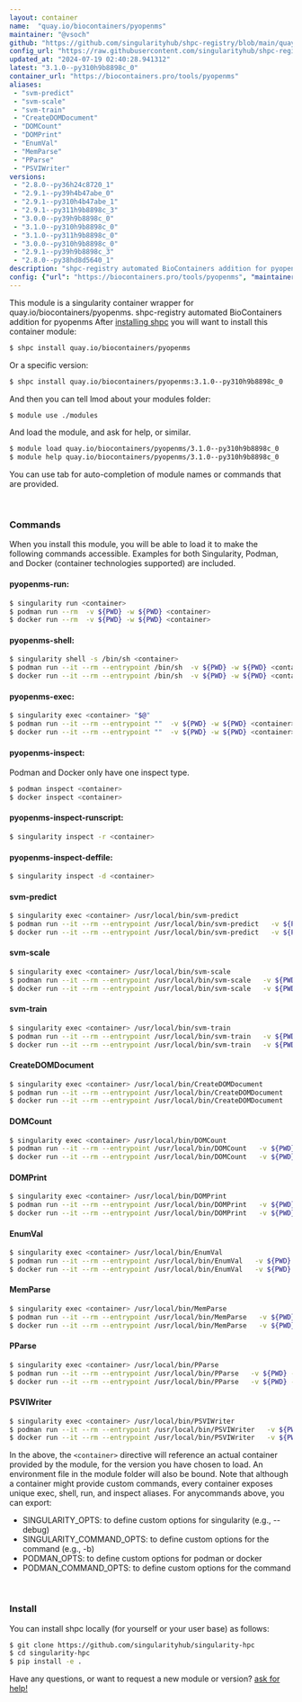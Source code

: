 ```yaml
---
layout: container
name:  "quay.io/biocontainers/pyopenms"
maintainer: "@vsoch"
github: "https://github.com/singularityhub/shpc-registry/blob/main/quay.io/biocontainers/pyopenms/container.yaml"
config_url: "https://raw.githubusercontent.com/singularityhub/shpc-registry/main/quay.io/biocontainers/pyopenms/container.yaml"
updated_at: "2024-07-19 02:40:28.941312"
latest: "3.1.0--py310h9b8898c_0"
container_url: "https://biocontainers.pro/tools/pyopenms"
aliases:
 - "svm-predict"
 - "svm-scale"
 - "svm-train"
 - "CreateDOMDocument"
 - "DOMCount"
 - "DOMPrint"
 - "EnumVal"
 - "MemParse"
 - "PParse"
 - "PSVIWriter"
versions:
 - "2.8.0--py36h24c8720_1"
 - "2.9.1--py39h4b47abe_0"
 - "2.9.1--py310h4b47abe_1"
 - "2.9.1--py311h9b8898c_3"
 - "3.0.0--py39h9b8898c_0"
 - "3.1.0--py310h9b8898c_0"
 - "3.1.0--py311h9b8898c_0"
 - "3.0.0--py310h9b8898c_0"
 - "2.9.1--py39h9b8898c_3"
 - "2.8.0--py38hd8d5640_1"
description: "shpc-registry automated BioContainers addition for pyopenms"
config: {"url": "https://biocontainers.pro/tools/pyopenms", "maintainer": "@vsoch", "description": "shpc-registry automated BioContainers addition for pyopenms", "latest": {"3.1.0--py310h9b8898c_0": "sha256:71a657b4c4d0a611dc226ea5ac280bf82298344bb2f979175b5d233e58890e19"}, "tags": {"2.8.0--py36h24c8720_1": "sha256:dd0c6357466b8d2930ed748e66174ce5a24b7dfead9e241e780f1b348003485c", "2.9.1--py39h4b47abe_0": "sha256:21f3bb3bfa0368c6e1583fd6b2d48100651c4424a8d94ff234bf6947485097d0", "2.9.1--py310h4b47abe_1": "sha256:a9c9e6f171db0a3065bf1c51d0d771d42778981b47d5b201aba9491c3f79120a", "2.9.1--py311h9b8898c_3": "sha256:c4541e5d30dfc0a67d73358816ecfa29070aadcd1685ec1a6a1824a01a3feb1b", "3.0.0--py39h9b8898c_0": "sha256:88a9d45b1262eec8bbdad8e16fbe16da188781474bf0b6c38e8e361158f845a4", "3.1.0--py310h9b8898c_0": "sha256:71a657b4c4d0a611dc226ea5ac280bf82298344bb2f979175b5d233e58890e19", "3.1.0--py311h9b8898c_0": "sha256:a6d54c4c74f22f0e2107740c4ded5150363941264a4ae5f87d5703224b1eabdc", "3.0.0--py310h9b8898c_0": "sha256:e8fa43947e0ad858a226d4491eca870ff4c5a1a62c80e327bf694a42ec585ad1", "2.9.1--py39h9b8898c_3": "sha256:5f6520fd707c5032137770220fb72c0e2ea3500ed6aeb68f7a9d19c116392d15", "2.8.0--py38hd8d5640_1": "sha256:52898ff11afbd6c84995c9a705187d39e9dc604b407c976c47ad3b01252f2b6b"}, "docker": "quay.io/biocontainers/pyopenms", "aliases": {"svm-predict": "/usr/local/bin/svm-predict", "svm-scale": "/usr/local/bin/svm-scale", "svm-train": "/usr/local/bin/svm-train", "CreateDOMDocument": "/usr/local/bin/CreateDOMDocument", "DOMCount": "/usr/local/bin/DOMCount", "DOMPrint": "/usr/local/bin/DOMPrint", "EnumVal": "/usr/local/bin/EnumVal", "MemParse": "/usr/local/bin/MemParse", "PParse": "/usr/local/bin/PParse", "PSVIWriter": "/usr/local/bin/PSVIWriter"}}
---
```


This module is a singularity container wrapper for quay.io/biocontainers/pyopenms.
shpc-registry automated BioContainers addition for pyopenms
After [installing shpc](#install) you will want to install this container module:


```bash
$ shpc install quay.io/biocontainers/pyopenms
```

Or a specific version:

```bash
$ shpc install quay.io/biocontainers/pyopenms:3.1.0--py310h9b8898c_0
```

And then you can tell lmod about your modules folder:

```bash
$ module use ./modules
```

And load the module, and ask for help, or similar.

```bash
$ module load quay.io/biocontainers/pyopenms/3.1.0--py310h9b8898c_0
$ module help quay.io/biocontainers/pyopenms/3.1.0--py310h9b8898c_0
```

You can use tab for auto-completion of module names or commands that are provided.

<br>

### Commands

When you install this module, you will be able to load it to make the following commands accessible.
Examples for both Singularity, Podman, and Docker (container technologies supported) are included.

#### pyopenms-run:

```bash
$ singularity run <container>
$ podman run --rm  -v ${PWD} -w ${PWD} <container>
$ docker run --rm  -v ${PWD} -w ${PWD} <container>
```

#### pyopenms-shell:

```bash
$ singularity shell -s /bin/sh <container>
$ podman run --it --rm --entrypoint /bin/sh  -v ${PWD} -w ${PWD} <container>
$ docker run --it --rm --entrypoint /bin/sh  -v ${PWD} -w ${PWD} <container>
```

#### pyopenms-exec:

```bash
$ singularity exec <container> "$@"
$ podman run --it --rm --entrypoint ""  -v ${PWD} -w ${PWD} <container> "$@"
$ docker run --it --rm --entrypoint ""  -v ${PWD} -w ${PWD} <container> "$@"
```

#### pyopenms-inspect:

Podman and Docker only have one inspect type.

```bash
$ podman inspect <container>
$ docker inspect <container>
```

#### pyopenms-inspect-runscript:

```bash
$ singularity inspect -r <container>
```

#### pyopenms-inspect-deffile:

```bash
$ singularity inspect -d <container>
```


#### svm-predict

```bash
$ singularity exec <container> /usr/local/bin/svm-predict
$ podman run --it --rm --entrypoint /usr/local/bin/svm-predict   -v ${PWD} -w ${PWD} <container> -c " $@"
$ docker run --it --rm --entrypoint /usr/local/bin/svm-predict   -v ${PWD} -w ${PWD} <container> -c " $@"
```


#### svm-scale

```bash
$ singularity exec <container> /usr/local/bin/svm-scale
$ podman run --it --rm --entrypoint /usr/local/bin/svm-scale   -v ${PWD} -w ${PWD} <container> -c " $@"
$ docker run --it --rm --entrypoint /usr/local/bin/svm-scale   -v ${PWD} -w ${PWD} <container> -c " $@"
```


#### svm-train

```bash
$ singularity exec <container> /usr/local/bin/svm-train
$ podman run --it --rm --entrypoint /usr/local/bin/svm-train   -v ${PWD} -w ${PWD} <container> -c " $@"
$ docker run --it --rm --entrypoint /usr/local/bin/svm-train   -v ${PWD} -w ${PWD} <container> -c " $@"
```


#### CreateDOMDocument

```bash
$ singularity exec <container> /usr/local/bin/CreateDOMDocument
$ podman run --it --rm --entrypoint /usr/local/bin/CreateDOMDocument   -v ${PWD} -w ${PWD} <container> -c " $@"
$ docker run --it --rm --entrypoint /usr/local/bin/CreateDOMDocument   -v ${PWD} -w ${PWD} <container> -c " $@"
```


#### DOMCount

```bash
$ singularity exec <container> /usr/local/bin/DOMCount
$ podman run --it --rm --entrypoint /usr/local/bin/DOMCount   -v ${PWD} -w ${PWD} <container> -c " $@"
$ docker run --it --rm --entrypoint /usr/local/bin/DOMCount   -v ${PWD} -w ${PWD} <container> -c " $@"
```


#### DOMPrint

```bash
$ singularity exec <container> /usr/local/bin/DOMPrint
$ podman run --it --rm --entrypoint /usr/local/bin/DOMPrint   -v ${PWD} -w ${PWD} <container> -c " $@"
$ docker run --it --rm --entrypoint /usr/local/bin/DOMPrint   -v ${PWD} -w ${PWD} <container> -c " $@"
```


#### EnumVal

```bash
$ singularity exec <container> /usr/local/bin/EnumVal
$ podman run --it --rm --entrypoint /usr/local/bin/EnumVal   -v ${PWD} -w ${PWD} <container> -c " $@"
$ docker run --it --rm --entrypoint /usr/local/bin/EnumVal   -v ${PWD} -w ${PWD} <container> -c " $@"
```


#### MemParse

```bash
$ singularity exec <container> /usr/local/bin/MemParse
$ podman run --it --rm --entrypoint /usr/local/bin/MemParse   -v ${PWD} -w ${PWD} <container> -c " $@"
$ docker run --it --rm --entrypoint /usr/local/bin/MemParse   -v ${PWD} -w ${PWD} <container> -c " $@"
```


#### PParse

```bash
$ singularity exec <container> /usr/local/bin/PParse
$ podman run --it --rm --entrypoint /usr/local/bin/PParse   -v ${PWD} -w ${PWD} <container> -c " $@"
$ docker run --it --rm --entrypoint /usr/local/bin/PParse   -v ${PWD} -w ${PWD} <container> -c " $@"
```


#### PSVIWriter

```bash
$ singularity exec <container> /usr/local/bin/PSVIWriter
$ podman run --it --rm --entrypoint /usr/local/bin/PSVIWriter   -v ${PWD} -w ${PWD} <container> -c " $@"
$ docker run --it --rm --entrypoint /usr/local/bin/PSVIWriter   -v ${PWD} -w ${PWD} <container> -c " $@"
```



In the above, the `<container>` directive will reference an actual container provided
by the module, for the version you have chosen to load. An environment file in the
module folder will also be bound. Note that although a container
might provide custom commands, every container exposes unique exec, shell, run, and
inspect aliases. For anycommands above, you can export:

 - SINGULARITY_OPTS: to define custom options for singularity (e.g., --debug)
 - SINGULARITY_COMMAND_OPTS: to define custom options for the command (e.g., -b)
 - PODMAN_OPTS: to define custom options for podman or docker
 - PODMAN_COMMAND_OPTS: to define custom options for the command

<br>

### Install

You can install shpc locally (for yourself or your user base) as follows:

```bash
$ git clone https://github.com/singularityhub/singularity-hpc
$ cd singularity-hpc
$ pip install -e .
```

Have any questions, or want to request a new module or version? [ask for help!](https://github.com/singularityhub/singularity-hpc/issues)